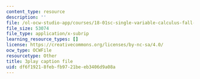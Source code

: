 ```yaml
---
content_type: resource
description: ''
file: /ol-ocw-studio-app/courses/18-01sc-single-variable-calculus-fall-2010/df6f19218febfb9721beeb3406d9a08a_TpWQlKHPyJ4.srt
file_size: 53074
file_type: application/x-subrip
learning_resource_types: []
license: https://creativecommons.org/licenses/by-nc-sa/4.0/
ocw_type: OCWFile
resourcetype: Other
title: 3play caption file
uid: df6f1921-8feb-fb97-21be-eb3406d9a08a
---
```


